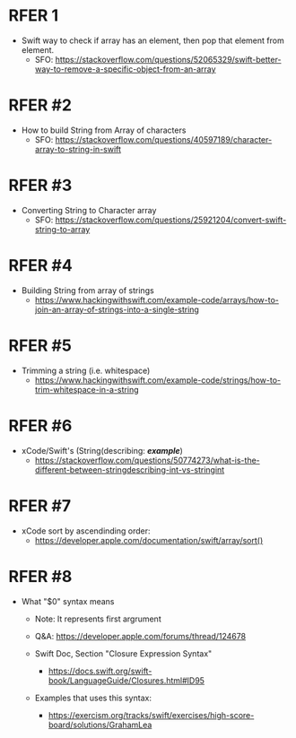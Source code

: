 # RFER 1
- Swift way to check if array has an element, then pop that element from element.
    - SFO: https://stackoverflow.com/questions/52065329/swift-better-way-to-remove-a-specific-object-from-an-array

# RFER #2
- How to build String from Array of characters
    - SFO: https://stackoverflow.com/questions/40597189/character-array-to-string-in-swift

# RFER #3
- Converting String to Character array
    - SFO: https://stackoverflow.com/questions/25921204/convert-swift-string-to-array

# RFER #4
- Building String from array of strings
    - https://www.hackingwithswift.com/example-code/arrays/how-to-join-an-array-of-strings-into-a-single-string

# RFER #5
- Trimming a string (i.e. whitespace)
    - https://www.hackingwithswift.com/example-code/strings/how-to-trim-whitespace-in-a-string

# RFER #6
- xCode/Swift's (String(describing: ***example***)
    - https://stackoverflow.com/questions/50774273/what-is-the-different-between-stringdescribing-int-vs-stringint

# RFER #7
- xCode sort by ascendinding order:
    - https://developer.apple.com/documentation/swift/array/sort()

# RFER #8
- What "$0" syntax means
    - Note: It represents first argrument
    
    - Q&A: https://developer.apple.com/forums/thread/124678

    - Swift Doc, Section "Closure Expression Syntax"
        - https://docs.swift.org/swift-book/LanguageGuide/Closures.html#ID95

    - Examples that uses this syntax:
        - https://exercism.org/tracks/swift/exercises/high-score-board/solutions/GrahamLea
